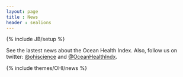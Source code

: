 ```yaml
---
layout: page
title : News
header : sealions
---
```

{% include JB/setup %}


See the lastest news about the Ocean Health Index. Also, follow us on twitter: [@ohiscience](https://twitter.com/OHIscience) and [@OceanHealthIndx](https://twitter.com/OceanHealthIndx).

{% include themes/OHI/news %}
